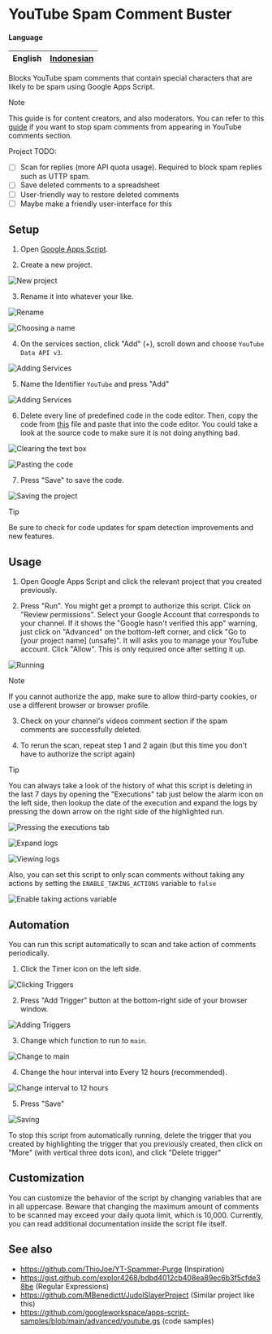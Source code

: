 # YouTube Spam Comment Buster

#### Language

| English | [Indonesian](README.id.md) |
|-|-|

Blocks YouTube spam comments that contain special characters that are likely to be spam using Google Apps Script.

> [!NOTE]
> This guide is for content creators, and also moderators. You can refer to this [guide](https://gist.github.com/explor4268/bdbd4012cb408ea89ec6b3f5cfde38be) if you want to stop spam comments from appearing in YouTube comments section.

Project TODO:
- [ ] Scan for replies (more API quota usage). Required to block spam replies such as UTTP spam.
- [ ] Save deleted comments to a spreadsheet
- [ ] User-friendly way to restore deleted comments
- [ ] Maybe make a friendly user-interface for this

## Setup

1. Open [Google Apps Script](https://script.google.com/home).

2. Create a new project.

![New project](./screenshots/setup-2.png)

3. Rename it into whatever your like.

![Rename](./screenshots/setup-3.1.png)

![Choosing a name](./screenshots/setup-3.2.png)

4. On the services section, click "Add" (+), scroll down and choose `YouTube Data API v3`.

![Adding Services](./screenshots/setup-4.png)

5. Name the Identifier `YouTube` and press "Add"

![Adding Services](./screenshots/setup-5.png)

6. Delete every line of predefined code in the code editor. Then, copy the code from [this](./src/apps-script/main.gs) file and paste that into the code editor. You could take a look at the source code to make sure it is not doing anything bad.

![Clearing the text box](./screenshots/setup-6.1.png)

![Pasting the code](./screenshots/setup-6.2.png)

7. Press "Save" to save the code.

![Saving the project](./screenshots/setup-7.png)

> [!TIP]
> Be sure to check for code updates for spam detection improvements and new features.

## Usage

1. Open Google Apps Script and click the relevant project that you created previously.

2. Press "Run". You might get a prompt to authorize this script. Click on "Review permissions". Select your Google Account that corresponds to your channel. If it shows the "Google hasn't verified this app" warning, just click on "Advanced" on the bottom-left corner, and click "Go to [your project name] (unsafe)". It will asks you to manage your YouTube account. Click "Allow". This is only required once after setting it up.

![Running](./screenshots/usage-2.png)

> [!NOTE]
> If you cannot authorize the app, make sure to allow third-party cookies, or use a different browser or browser profile.

3. Check on your channel's videos comment section if the spam comments are successfully deleted.

4. To rerun the scan, repeat step 1 and 2 again (but this time you don't have to authorize the script again)

> [!TIP]
> You can always take a look of the history of what this script is deleting in the last 7 days by opening the "Executions" tab just below the alarm icon on the left side, then lookup the date of the execution and expand the logs by pressing the down arrow on the right side of the highlighted run.
> 
> ![Pressing the executions tab](./screenshots/tip-history-1.png)
> 
> ![Expand logs](./screenshots/tip-history-2.png)
> 
> ![Viewing logs](./screenshots/tip-history-3.png)
> 
> Also, you can set this script to only scan comments without taking any actions by setting the `ENABLE_TAKING_ACTIONS` variable to `false`
> 
> ![Enable taking actions variable](./screenshots/usage-3.png)

## Automation

You can run this script automatically to scan and take action of comments periodically.

1. Click the Timer icon on the left side.

![Clicking Triggers](./screenshots/automation-1.png)

2. Press "Add Trigger" button at the bottom-right side of your browser window.

![Adding Triggers](./screenshots/automation-2.png)

3. Change which function to run to `main`.

![Change to main](./screenshots/automation-3.png)

4. Change the hour interval into Every 12 hours (recommended).

![Change interval to 12 hours](./screenshots/automation-4.png)

5. Press "Save"

![Saving](./screenshots/automation-5.png)

To stop this script from automatically running, delete the trigger that you created by highlighting the trigger that you previously created, then click on "More" (with vertical three dots icon), and click "Delete trigger"

## Customization

You can customize the behavior of the script by changing variables that are in all uppercase. Beware that changing the maximum amount of comments to be scanned may exceed your daily quota limit, which is 10,000. Currently, you can read additional documentation inside the script file itself.

## See also

- https://github.com/ThioJoe/YT-Spammer-Purge (Inspiration)
- https://gist.github.com/explor4268/bdbd4012cb408ea89ec6b3f5cfde38be (Regular Expressions)
- https://github.com/MBenedictt/JudolSlayerProject (Similar project like this)
- https://github.com/googleworkspace/apps-script-samples/blob/main/advanced/youtube.gs (code samples)
